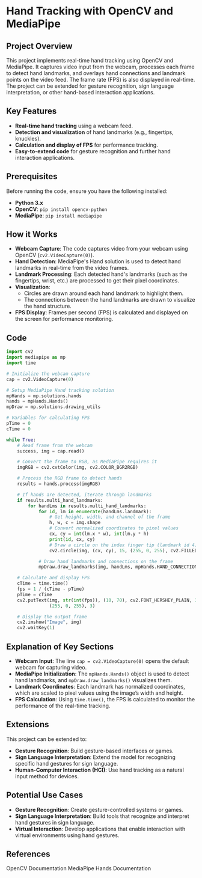 # Hand Tracking with OpenCV and MediaPipe

## Project Overview
This project implements real-time hand tracking using OpenCV and MediaPipe. It captures video input from the webcam, processes each frame to detect hand landmarks, and overlays hand connections and landmark points on the video feed. The frame rate (FPS) is also displayed in real-time. The project can be extended for gesture recognition, sign language interpretation, or other hand-based interaction applications.

## Key Features
- **Real-time hand tracking** using a webcam feed.
- **Detection and visualization** of hand landmarks (e.g., fingertips, knuckles).
- **Calculation and display of FPS** for performance tracking.
- **Easy-to-extend code** for gesture recognition and further hand interaction applications.

## Prerequisites
Before running the code, ensure you have the following installed:

- **Python 3.x**
- **OpenCV**: `pip install opencv-python`
- **MediaPipe**: `pip install mediapipe`

## How it Works

- **Webcam Capture**: The code captures video from your webcam using OpenCV (`cv2.VideoCapture(0)`).
- **Hand Detection**: MediaPipe's Hand solution is used to detect hand landmarks in real-time from the video frames.
- **Landmark Processing**: Each detected hand's landmarks (such as the fingertips, wrist, etc.) are processed to get their pixel coordinates.
- **Visualization**:
    - Circles are drawn around each hand landmark to highlight them.
    - The connections between the hand landmarks are drawn to visualize the hand structure.
- **FPS Display**: Frames per second (FPS) is calculated and displayed on the screen for performance monitoring.

## Code

```python
import cv2
import mediapipe as mp
import time

# Initialize the webcam capture
cap = cv2.VideoCapture(0)

# Setup MediaPipe Hand tracking solution
mpHands = mp.solutions.hands
hands = mpHands.Hands()
mpDraw = mp.solutions.drawing_utils

# Variables for calculating FPS
pTime = 0
cTime = 0

while True:
    # Read frame from the webcam
    success, img = cap.read()

    # Convert the frame to RGB, as MediaPipe requires it
    imgRGB = cv2.cvtColor(img, cv2.COLOR_BGR2RGB)

    # Process the RGB frame to detect hands
    results = hands.process(imgRGB)

    # If hands are detected, iterate through landmarks
    if results.multi_hand_landmarks:
        for handLms in results.multi_hand_landmarks:
            for id, lm in enumerate(handLms.landmark):
                # Get height, width, and channel of the frame
                h, w, c = img.shape
                # Convert normalized coordinates to pixel values
                cx, cy = int(lm.x * w), int(lm.y * h)
                print(id, cx, cy)
                # Draw a circle on the index finger tip (landmark id 4)
                cv2.circle(img, (cx, cy), 15, (255, 0, 255), cv2.FILLED)

            # Draw hand landmarks and connections on the frame
            mpDraw.draw_landmarks(img, handLms, mpHands.HAND_CONNECTIONS)

    # Calculate and display FPS
    cTime = time.time()
    fps = 1 / (cTime - pTime)
    pTime = cTime
    cv2.putText(img, str(int(fps)), (10, 70), cv2.FONT_HERSHEY_PLAIN, 3,
                (255, 0, 255), 3)

    # Display the output frame
    cv2.imshow("Image", img)
    cv2.waitKey(1)
```

## Explanation of Key Sections
- **Webcam Input**: The line `cap = cv2.VideoCapture(0)` opens the default webcam for capturing video.
- **MediaPipe Initialization**: The `mpHands.Hands()` object is used to detect hand landmarks, and `mpDraw.draw_landmarks()` visualizes them.
- **Landmark Coordinates**: Each landmark has normalized coordinates, which are scaled to pixel values using the image’s width and height.
- **FPS Calculation**: Using `time.time()`, the FPS is calculated to monitor the performance of the real-time tracking.

## Extensions
This project can be extended to:

- **Gesture Recognition**: Build gesture-based interfaces or games.
- **Sign Language Interpretation**: Extend the model for recognizing specific hand gestures for sign language.
- **Human-Computer Interaction (HCI)**: Use hand tracking as a natural input method for devices.

## Potential Use Cases
- **Gesture Recognition**: Create gesture-controlled systems or games.
- **Sign Language Interpretation**: Build tools that recognize and interpret hand gestures in sign language.
- **Virtual Interaction**: Develop applications that enable interaction with virtual environments using hand gestures.
## References
OpenCV Documentation
MediaPipe Hands Documentation
